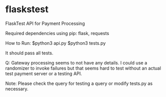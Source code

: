 # flaskstest
FlaskTest API for Payment Processing

Required dependencies using pip:
flask, requests

How to Run:
$python3 api.py
$python3 tests.py

It should pass all tests.

Q: Gateway processing seems to not have any details. I could use a randomizer to invoke failures but
that seems hard to test without an actual test payment server or a testing API.

Note: Please check the query for testing a query or modify tests.py as necessary.